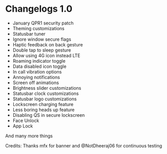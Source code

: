 # Changelogs 1.0
- January QPR1 security patch
- Theming customizations
- Statusbar tuner
- Ignore window secure flags
- Haptic feedback on back gesture
- Double tap to sleep gesture
- Allow using 4G icon instead LTE
- Roaming indicator toggle
- Data disabled icon toggle
- In call vibration options
- Annoying notifications
- Screen off animations
- Brightness slider customizations
- Statusbar clock customizations
- Statusbar logo customizations
- Lockscreen charging feature
- Less boring heads up feature
- Disabling QS in secure lockscreen
- Face Unlock
- App Lock

And many more things

Credits:
Thanks mfx for banner and @NotDheeraj06 for continuous testing
